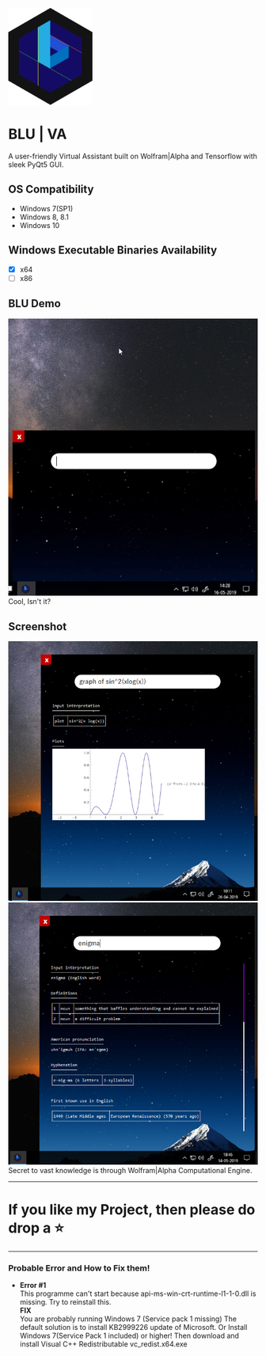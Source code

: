 ![LOGO](IMAGES/BLU-LOGO.png)
# BLU | VA
A user-friendly Virtual Assistant built on Wolfram|Alpha and Tensorflow with sleek PyQt5 GUI.


## OS Compatibility
- Windows 7(SP1)
- Windows 8, 8.1
- Windows 10

## Windows Executable Binaries Availability
 - [x] x64
 - [ ] x86

## BLU Demo
![gif Playback](IMAGES/BLU-DEMO.gif)<br>
Cool, Isn't it?

## Screenshot
![Screenshot2](IMAGES/ss1.png)
![Screenshot2](IMAGES/ss2.png)<br>
Secret to vast knowledge is through Wolfram|Alpha Computational Engine.

---
# If you like my Project, then please do drop a ⭐
---

### Probable Error and How to Fix them!
- **Error #1**<br>
  This programme can't start because api-ms-win-crt-runtime-l1-1-0.dll is missing. Try to reinstall this.<br>
  **FIX**<br>
  You are probably running Windows 7 (Service pack 1 missing)
  The default solution is to install KB2999226 update of Microsoft.
  Or Install Windows 7(Service Pack 1 included) or higher!
  Then download and install Visual C++ Redistributable vc_redist.x64.exe

